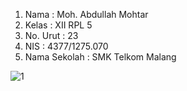 1. Nama : Moh. Abdullah Mohtar 
2. Kelas : XII RPL 5 
3. No. Urut : 23 
4. NIS : 4377/1275.070 
5. Nama Sekolah : SMK Telkom Malang

![1](https://cloud.githubusercontent.com/assets/22857085/20341673/ccca9c3c-ac19-11e6-8888-70a4c4989dbb.JPG)
